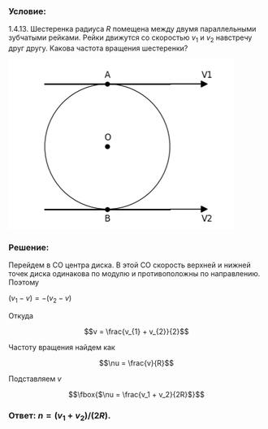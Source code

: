 ###  Условие: 

$1.4.13.$ Шестеренка радиуса $R$ помещена между двумя параллельными зубчатыми рейками. Рейки движутся со скоростью $v_1$ и $v_2$ навстречу друг другу. Какова частота вращения шестеренки? 

![ К задаче 1.4.13 |445x334, 42%](../../img/1.4.13/statement.png)

###  Решение: 

Перейдем в СО центра диска. В этой СО скорость верхней и нижней точек диска одинакова по модулю и противоположны по направлению. Поэтому 

$(v_{1} - v) = - (v_{2} - v)$

Откуда

$$v = \frac{v_{1} + v_{2}}{2}$$

Частоту вращения найдем как 

$$\nu = \frac{v}{R}$$

Подставляем $v$

$$\fbox{$\nu = \frac{v_1 + v_2}{2R}$}$$

###  Ответ: $n = (v_1 + v_2)/(2R).$

  

